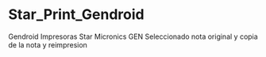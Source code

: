 # Star_Print_Gendroid

Gendroid Impresoras Star Micronics 
GEN
Seleccionado nota original y copia de la nota y reimpresion
